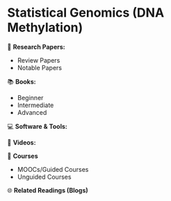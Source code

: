 # Statistical Genomics (DNA Methylation)

:page_with_curl: **Research Papers:** 
- Review Papers
- Notable Papers

:books: **Books:**  
- Beginner
- Intermediate
- Advanced

:computer: **Software & Tools:** 


:movie_camera: **Videos:** 

:school: **Courses**
- MOOCs/Guided Courses
- Unguided Courses

:globe_with_meridians: **Related Readings (Blogs)**
